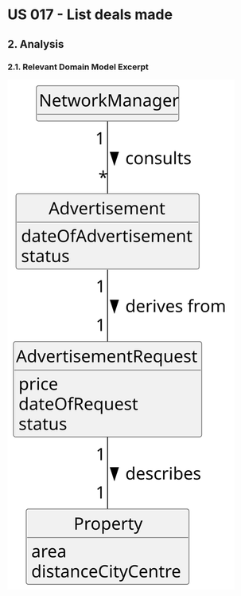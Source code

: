 # US 017 - List deals made


## 2. Analysis

### 2.1. Relevant Domain Model Excerpt 

![Domain Model](svg/us017-domain-model.svg)